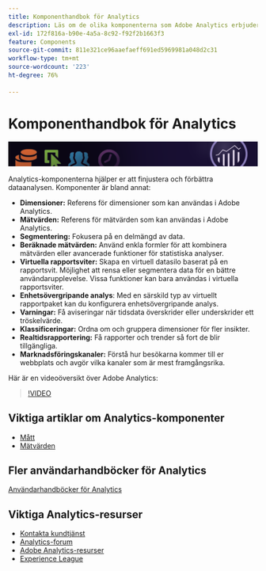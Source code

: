 ```yaml
---
title: Komponenthandbok för Analytics
description: Läs om de olika komponenterna som Adobe Analytics erbjuder.
exl-id: 172f816a-b90e-4a5a-8c92-f92f2b1663f3
feature: Components
source-git-commit: 811e321ce96aaefaeff691ed5969981a048d2c31
workflow-type: tm+mt
source-wordcount: '223'
ht-degree: 76%

---
```


# Komponenthandbok för Analytics

![Banderoll](../../assets/doc_banner_components.png)

Analytics-komponenterna hjälper er att finjustera och förbättra dataanalysen. Komponenter är bland annat:

* **Dimensioner:** Referens för dimensioner som kan användas i Adobe Analytics.
* **Mätvärden:** Referens för mätvärden som kan användas i Adobe Analytics.
* **Segmentering:** Fokusera på en delmängd av data.
* **Beräknade mätvärden:** Använd enkla formler för att kombinera mätvärden eller avancerade funktioner för statistiska analyser.
* **Virtuella rapportsviter:** Skapa en virtuell datasilo baserat på en rapportsvit. Möjlighet att rensa eller segmentera data för en bättre användarupplevelse. Vissa funktioner kan bara användas i virtuella rapportsviter.
* **Enhetsövergripande analys**: Med en särskild typ av virtuellt rapportpaket kan du konfigurera enhetsövergripande analys.
* **Varningar:** Få aviseringar när tidsdata överskrider eller underskrider ett tröskelvärde.
* **Klassificeringar:** Ordna om och gruppera dimensioner för fler insikter.
* **Realtidsrapportering:** Få rapporter och trender så fort de blir tillgängliga.
* **Marknadsföringskanaler:** Förstå hur besökarna kommer till er webbplats och avgör vilka kanaler som är mest framgångsrika.

Här är en videoöversikt över Adobe Analytics:

>[!VIDEO](https://video.tv.adobe.com/v/27429/?quality=12)

## Viktiga artiklar om Analytics-komponenter

* [Mått](dimensions/overview.md)
* [Mätvärden](metrics/overview.md)

## Fler användarhandböcker för Analytics

[Användarhandböcker för Analytics](https://experienceleague.adobe.com/docs/analytics.html)

## Viktiga Analytics-resurser

* [Kontakta kundtjänst](https://experienceleague.adobe.com/?support-solution=Analytics&amp;lang=sv#support)
* [Analytics-forum](https://forums.adobe.com/community/experience-cloud/analytics-cloud/analytics)
* [Adobe Analytics-resurser](https://forums.adobe.com/message/10660755)
* [Experience League](https://landing.adobe.com/experience-league/)
